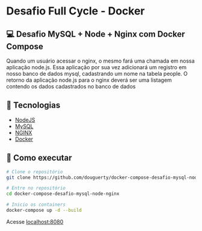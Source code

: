 # Desafio Full Cycle - Docker

## 💻 Desafio MySQL + Node + Nginx com Docker Compose
Quando um usuário acessar o nginx, o mesmo fará uma chamada em nossa aplicação node.js. Essa aplicação por sua vez adicionará um registro em nosso banco de dados mysql, cadastrando um nome na tabela people.
O retorno da aplicação node.js para o nginx deverá ser uma listagem contendo os dados cadastrados no banco de dados

## 🧪 Tecnologias
- [NodeJS](https://nodejs.org/en/)
- [MySQL](https://www.mysql.com)
- [NGINX](https://www.nginx.com)
- [Docker](https://www.docker.com)

## 🚀 Como executar
```bash
# Clone o repositório
git clone https://github.com/douguerty/docker-compose-desafio-mysql-node-nginx.git

# Entre no repositório
cd docker-compose-desafio-mysql-node-nginx

# Inicio os containers
docker-compose up -d --build
```
Acesse [localhost:8080](http://localhost:8080/)